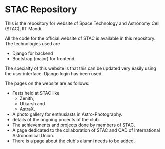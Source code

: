 # STAC Repository
This is the repository for website of Space Technology and Astronomy Cell (STAC), IIT Mandi.

All the code for the official website of STAC is available in this repository. The technologies used are
 * Django for backend
 * Bootstrap (major) for frontend.

The specialty of this website is that this can be updated very easily using the user interface. Django login has been used.

The pages on the website are as follows:
 * Fests held at STAC like
   * Zenith,
   * Utkarsh and
   * AstraX.
 * A photo gallery for enthusiasts in Astro-Photography.
 * details of the ongoing projects of the club.
 * The achievements and projects done by members of STAC.
 * A page dedicated to the collaboration of STAC and OAD of International Astronomical Union.
 * There is a page about the club's alumni needs to be added.
